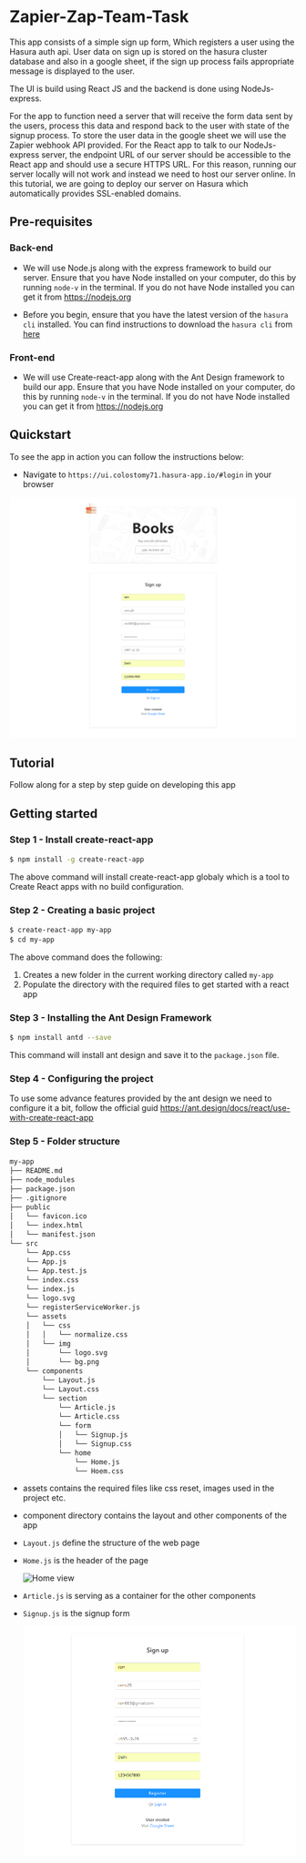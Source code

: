 ﻿# Zapier-Zap-Team-Task

This app consists of a simple sign up form, Which registers a user using the Hasura auth api. User data on sign up is stored on the hasura cluster database and also in a google sheet, if the sign up process fails appropriate message is displayed to the user.

The UI is build using React JS and the backend is done using NodeJs-express.

For the app to function need a server that will receive the form data sent by the users, process this data and respond back to the user with state of the signup process. To store the user data in the google sheet we will use the Zapier webhook API provided. For the React app to talk to our NodeJs-express server, the endpoint URL of our server should be accessible to the React app and should use a secure HTTPS URL. For this reason, running our server locally will not work and instead we need to host our server online. In this tutorial, we are going to deploy our server on Hasura which automatically provides SSL-enabled domains.

## Pre-requisites

### Back-end

* We will use Node.js along with the express framework to build our server. Ensure that you have Node installed on your computer, do this by running `node-v` in the terminal. If you do not have Node installed you can get it from https://nodejs.org

* Before you begin, ensure that you have the latest version of the `hasura cli` installed. You can find instructions to download the `hasura cli` from [here](https://docs.hasura.io/0.15/manual/install-hasura-cli.html)

### Front-end

* We will use Create-react-app along with the Ant Design framework to build our app. Ensure that you have Node installed on your computer, do this by running `node-v` in the terminal. If you do not have Node installed you can get it from https://nodejs.org

## Quickstart

To see the app in action you can follow the instructions below:

* Navigate to `https://ui.colostomy71.hasura-app.io/#login` in your browser

![app screen](https://raw.githubusercontent.com/ajind033/imad-app/master/ui/1.png "app screen")

## Tutorial

Follow along for a step by step guide on developing this app

## Getting started

### Step 1 - Install create-react-app

```sh
$ npm install -g create-react-app
```

The above command will install create-react-app globaly which is a tool to Create React apps with no build configuration.

### Step 2 - Creating a basic project

```sh
$ create-react-app my-app
$ cd my-app
```

The above command does the following:

1. Creates a new folder in the current working directory called `my-app`
2. Populate the directory with the required files to get started with a react app

### Step 3 - Installing the Ant Design Framework

```sh
$ npm install antd --save
```

This command will install ant design and save it to the `package.json` file.

### Step 4 - Configuring the project

To use some advance features provided by the ant design we need to configure it a bit, follow the official guid https://ant.design/docs/react/use-with-create-react-app

### Step 5 - Folder structure

```
my-app
├── README.md
├── node_modules
├── package.json
├── .gitignore
├── public
│   └── favicon.ico
│   └── index.html
│   └── manifest.json
└── src
    └── App.css
    └── App.js
    └── App.test.js
    └── index.css
    └── index.js
    └── logo.svg
    └── registerServiceWorker.js
    └── assets
    │   └── css
    │   │   └── normalize.css
    │   └── img
    │       └── logo.svg
    │       └── bg.png
    └── components
        └── Layout.js
        └── Layout.css
        └── section
            └── Article.js
            └── Article.css
            └── form
            │   └── Signup.js
            │   └── Signup.css
            └── home
                └── Home.js
                └── Hoem.css
```

* assets contains the required files like css reset, images used in the project etc.
* component directory contains the layout and other components of the app
* `Layout.js` define the structure of the web page
* `Home.js` is the header of the page

  ![Home view](https://i.imgur.com/M86kgTr.png "Home view")

* `Article.js` is serving as a container for the other components
* `Signup.js` is the signup form

  ![Signup view](https://raw.githubusercontent.com/ajind033/imad-app/master/ui/2.png "Signup view")

